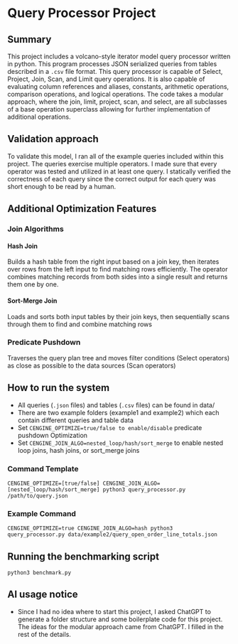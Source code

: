 # Query Processor Project 
## Summary
This project includes a volcano-style iterator model query processor written in python. This program processes JSON serialized queries from tables described in a `.csv` file format. This query processor is capable of Select, Project, Join, Scan, and Limit query operations. It is also capable of evaluating column references and aliases, constants, arithmetic operations, comparison operations, and logical operations. The code takes a modular approach, where the join, limit, project, scan, and select, are all subclasses of a base operation superclass allowing for further implementation of additional operations.

## Validation approach
To validate this model, I ran all of the example queries included within this project. The queries exercise multiple operators. I made sure that every operator was tested and utilized in at least one query. I statically verified the correctness of each query since the correct output for each query was short enough to be read by a human.

## Additional Optimization Features
### Join Algorithms
#### Hash Join
Builds a hash table from the right input based on a join key, then iterates over rows from the left input to find matching rows efficiently. The operator combines matching records from both sides into a single result and returns them one by one.

#### Sort-Merge Join
Loads and sorts both input tables by their join keys, then sequentially scans through them to find and combine matching rows

### Predicate Pushdown
Traverses the query plan tree and moves filter conditions (Select operators) as close as possible to the data sources (Scan operators)

## How to run the system
- All queries (`.json` files) and tables (`.csv` files) can be found in data/
- There are two example folders (example1 and example2) which each contain different queries and table data
- Set `CENGINE_OPTIMIZE=true/false to enable/disable` predicate pushdown Optimization
- Set `CENGINE_JOIN_ALGO=nested_loop/hash/sort_merge` to enable nested loop joins, hash joins, or sort_merge joins

### Command Template
`CENGINE_OPTIMIZE=[true/false] CENGINE_JOIN_ALGO=[nested_loop/hash/sort_merge] python3 query_processor.py /path/to/query.json`

### Example Command
`CENGINE_OPTIMIZE=true CENGINE_JOIN_ALGO=hash python3 query_processor.py data/example2/query_open_order_line_totals.json`

## Running the benchmarking script
`python3 benchmark.py`

## AI usage notice
- Since I had no idea where to start this project, I asked ChatGPT to generate a folder structure and some boilerplate code for this project. The ideas for the modular approach came from ChatGPT. I filled in the rest of the details.
